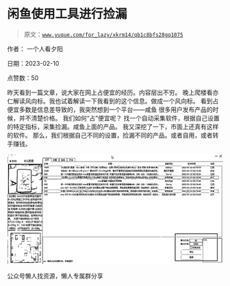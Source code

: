 # 闲鱼使用工具进行捡漏

> 原文：[`www.yuque.com/for_lazy/xkrm14/qb1c8bfs28gq1075`](https://www.yuque.com/for_lazy/xkrm14/qb1c8bfs28gq1075)



作者： 一个人看夕阳



日期：2023-02-10



点赞数：50



昨天看到一篇文章，说大家在网上占便宜的经历。内容层出不穷。 晚上爬楼看亦仁解读风向标。我也试着解读一下我看到的这个信息。做成一个风向标。 看到占便宜多数是信息差导致的，我突然想到一个平台——咸鱼 很多用户发布产品的时候，并不清楚价格。 我们如何“占”便宜呢？ 找一个自动采集软件，根据自己设置的特定指标，采集捡漏。咸鱼上面的产品。 我又深挖了一下，市面上还真有这样的软件。 那么，我们根据自己不同的设置，捡漏不同的产品。或者自用，或者转手赚钱。



![](img/e774aba969d07995bef9b660a73f8a9d.png)  

公众号懒人找资源，懒人专属群分享

